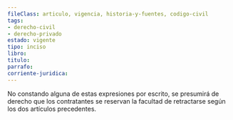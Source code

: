 ```yaml
---
fileClass: articulo, vigencia, historia-y-fuentes, codigo-civil
tags:
- derecho-civil
- derecho-privado
estado: vigente
tipo: inciso
libro:
titulo:
parrafo:
corriente-juridica:
---
```

No constando alguna de estas expresiones por escrito, se presumirá de derecho que los contratantes se reservan la facultad de retractarse según los dos artículos precedentes.